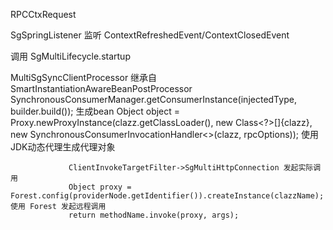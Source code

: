 RPCCtxRequest

SgSpringListener 监听 ContextRefreshedEvent/ContextClosedEvent

调用
SgMultiLifecycle.startup

MultiSgSyncClientProcessor 继承自 SmartInstantiationAwareBeanPostProcessor
    SynchronousConsumerManager.getConsumerInstance(injectedType, builder.build()); 生成bean
        Object object = Proxy.newProxyInstance(clazz.getClassLoader(),
                new Class<?>[]{clazz}, new SynchronousConsumerInvocationHandler<>(clazz, rpcOptions)); 使用JDK动态代理生成代理对象

                 ClientInvokeTargetFilter->SgMultiHttpConnection 发起实际调用
                 Object proxy = Forest.config(providerNode.getIdentifier()).createInstance(clazzName); 使用 Forest 发起远程调用
                 return methodName.invoke(proxy, args);